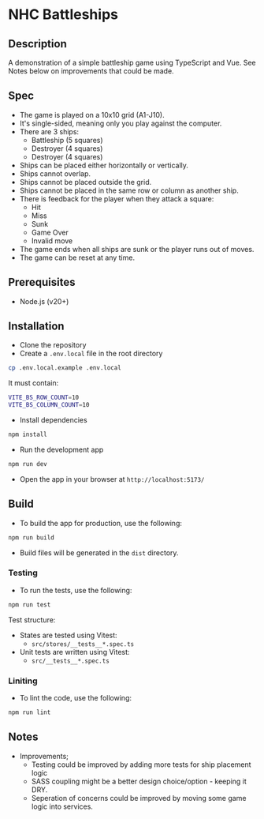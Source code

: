 # NHC Battleships

## Description
A demonstration of a simple battleship game using TypeScript and Vue.
See Notes below on improvements that could be made.

## Spec
- The game is played on a 10x10 grid (A1-J10).
- It's single-sided, meaning only you play against the computer.
- There are 3 ships:
  - Battleship (5 squares)
  - Destroyer (4 squares)
  - Destroyer (4 squares)
- Ships can be placed either horizontally or vertically.
- Ships cannot overlap.
- Ships cannot be placed outside the grid.
- Ships cannot be placed in the same row or column as another ship.
- There is feedback for the player when they attack a square:
  - Hit
  - Miss
  - Sunk
  - Game Over
  - Invalid move
- The game ends when all ships are sunk or the player runs out of moves.
- The game can be reset at any time.

## Prerequisites
- Node.js (v20+)
## Installation
- Clone the repository
- Create a `.env.local` file in the root directory
```bash
cp .env.local.example .env.local
```
It must contain:
```bash
VITE_BS_ROW_COUNT=10
VITE_BS_COLUMN_COUNT=10
```
- Install dependencies
```bash
npm install
```
- Run the development app
```bash
npm run dev
```
- Open the app in your browser at `http://localhost:5173/`

## Build
- To build the app for production, use the following:
```bash
npm run build
```
- Build files will be generated in the `dist` directory.

### Testing
- To run the tests, use the following:
```bash
npm run test
```

Test structure:
- States are tested using Vitest:
  - `src/stores/__tests__*.spec.ts`
- Unit tests are written using Vitest:
  - `src/__tests__*.spec.ts`

### Liniting
- To lint the code, use the following:
```bash
npm run lint
```

## Notes

- Improvements;
    - Testing could be improved by adding more tests for ship placement logic
    - SASS coupling might be a better design choice/option - keeping it DRY.
    - Seperation of concerns could be improved by moving some game logic into services.

